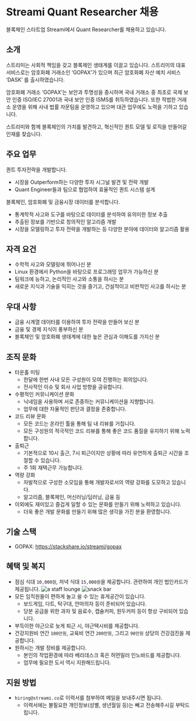# Streami Quant Researcher 채용

블록체인 스타트업 Streami에서 Quant Researcher를 채용하고 있습니다.


## 소개

스트리미는 사회적 책임을 갖고 블록체인 생태계를 이끌고 있습니다. 스트리미의 대표 서비스로는 암호화폐 거래소인 ‘GOPAX’가 있으며 최근 암호화폐 자산 예치 서비스 ‘DASK’ 를 출시하였습니다.
 
암호화폐 거래소 ‘GOPAX’는 보안과 투명성을 중시하며 국내 거래소 중 최초로 국제 보안 인증 ISO/IEC 27001과 국내 보안 인증 ISMS를 취득하였습니다. 또한 적법한 거래소 운영을 위해 사내 법률 자문팀을 운영하고 있으며 대관 업무에도 노력을 기하고 있습니다.
 
스트리미와 함께 블록체인의 가치를 발견하고, 혁신적인 퀀트 모델 및 로직을 만들어갈 인재를 찾습니다.


## 주요 업무

퀀트 투자전략을 개발합니다.
- 시장을 Outperform하는 다양한 투자 시그널 발견 및 전략 개발
- Quant Engineer들과 팀으로 협업하여 효율적인 퀀트 시스템 설계

블록체인, 암호화폐 및 금융시장 데이터를 분석합니다.
- 통계학적 사고와 도구를 바탕으로 데이터를 분석하여 유의미한 정보 추출
- 추출된 정보를 기반으로 창의적인 알고리즘 개발
- 시장을 모델링하고 투자 전략을 개발하는 등 다양한 분야에 데이터와 알고리즘 활용


## 자격 요건

- 수학적 사고와 모델링에 뛰어나신 분
- Linux 환경에서 Python을 바탕으로 프로그래밍 업무가 가능하신 분
- 팀워크에 능하고, 논리적인 사고와 소통을 하시는 분
- 새로운 지식과 기술을 익히는 것을 즐기고, 건설적이고 비판적인 사고를 하시는 분


## 우대 사항

- 금융 시계열 데이터를 이용하여 투자 전략을 만들어 보신 분
- 금융 및 경제 지식이 풍부하신 분
- 블록체인 및 암호화폐 생태계에 대한 높은 관심과 이해도를 가지신 분


## 조직 문화

- 타운홀 미팅
  - 한달에 한번 사내 모든 구성원이 모여 진행하는 회의입니다.
  - 전사적인 이슈 및 회사 사업 방향을 공유합니다. 
- 수평적인 커뮤니케이션 문화
  - 닉네임을 사용하며 서로 존중하는 커뮤니케이션을 지향합니다.
  - 업무에 대한 자율적인 판단과 결정을 존중합니다. 
- 코드 리뷰 문화
  - 모든 코드는 온라인 툴을 통해 팀 내 리뷰를 거칩니다.
  - 모든 구성원의 적극적인 코드 리뷰를 통해 좋은 코드 품질을 유지하기 위해 노력합니다.
- 출퇴근
  - 기본적으로 10시 출근, 7시 퇴근이지만 상황에 따라 유연하게 출퇴근 시간을 조절할 수 있습니다.
  - 주 1회 재택근무 가능합니다.
- 역량 강화
  - 자발적으로 구성한 소모임을 통해 개발자로서의 역량 강화를 도모하고 있습니다.
  - 알고리즘, 블록체인, 머신러닝/딥러닝, 금융 등
- 이외에도 재미있고 즐겁게 일할 수 있는 문화를 만들기 위해 노력하고 있습니다.
  - 더욱 좋은 개발 문화를 만들기 위해 많은 생각을 가진 분을 환영합니다.


## 기술 스택

- GOPAX: https://stackshare.io/streami/gopax


## 혜택 및 복지

- 점심 식대 `10,000원`, 저녁 식대 `15,000원`을 제공합니다. 관련하여 개인 법인카드가 제공됩니다.
![a staff lounge](/images/a-staff-lounge.jpg)
![snack bar](/images/snackbar.jpg)
- 모든 임직원들이 편하게 놀고 쉴 수 있는 휴게공간이 있습니다.
  - 보드게임, 다트, 탁구대, 안마의자 등이 준비되어 있습니다.
  - 당분 공급을 위한 과자 및 음료수, 캡슐커피, 원두커피 등이 항상 구비되어 있습니다.
- 부득이한 야근으로 늦게 퇴근 시, 야근택시비를 제공합니다.
- 건강지원비 연간 `100만원`, 교육비 연간 `200만원`, 그리고 `90만원` 상당의 건강검진을 제공합니다.
- 원하시는 개발 장비를 제공합니다.
  - 본인의 작업환경에 따라 베리데스크 혹은 허먼밀러 인노바드를 제공합니다.
  - 업무에 필요한 도서 역시 지원해드립니다.


## 지원 방법

- `hiring@streami.co`로 이력서를 첨부하여 메일을 보내주시면 됩니다.
  - 이력서에는 불필요한 개인정보(성별, 생년월일 등)는 빼고 전송해주시길 부탁드립니다.
